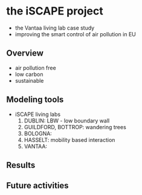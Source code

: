 # the iSCAPE project

  - the Vantaa living lab case study
  - improving the smart control of air pollution in EU

## Overview

 - air pollution free
 - low carbon
 - sustainable

## Modeling tools

  - iSCAPE living labs
    1. DUBLIN: LBW - low boundary wall
    2. GUILDFORD, BOTTROP: wandering trees
    3. BOLOGNA:
    4. HASSELT: mobility based interaction
    5. VANTAA: 

## Results


## Future activities
